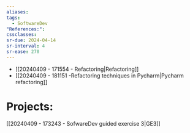 ```yaml
---
aliases: 
tags:
  - SoftwareDev
"References:": 
cssclasses: 
sr-due: 2024-04-14
sr-interval: 4
sr-ease: 270
---
```


+ [[20240409 - 171554 - Refactoring|Refactoring]]
+ [[20240409 - 181151 -Refactoring techniques in Pycharm|Pycharm refactoring]]

# Projects: 
[[20240409 - 173243 - SofwareDev guided exercise 3|GE3]]